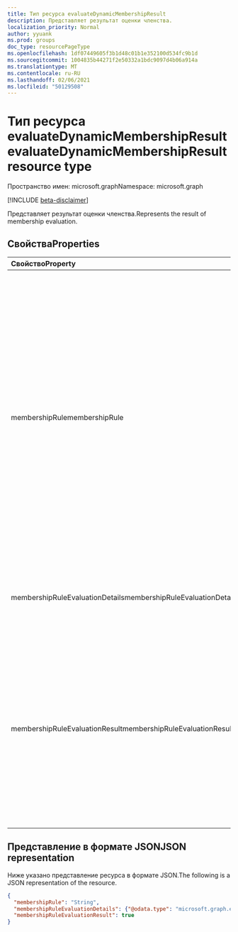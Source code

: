 ```yaml
---
title: Тип ресурса evaluateDynamicMembershipResult
description: Представляет результат оценки членства.
localization_priority: Normal
author: yyuank
ms.prod: groups
doc_type: resourcePageType
ms.openlocfilehash: 1df07449605f3b1d48c01b1e352100d534fc9b1d
ms.sourcegitcommit: 1004835b44271f2e50332a1bdc9097d4b06a914a
ms.translationtype: MT
ms.contentlocale: ru-RU
ms.lasthandoff: 02/06/2021
ms.locfileid: "50129508"
---
```

# <a name="evaluatedynamicmembershipresult-resource-type"></a><span data-ttu-id="dd44a-103">Тип ресурса evaluateDynamicMembershipResult</span><span class="sxs-lookup"><span data-stu-id="dd44a-103">evaluateDynamicMembershipResult resource type</span></span>

<span data-ttu-id="dd44a-104">Пространство имен: microsoft.graph</span><span class="sxs-lookup"><span data-stu-id="dd44a-104">Namespace: microsoft.graph</span></span>

[!INCLUDE [beta-disclaimer](../../includes/beta-disclaimer.md)]

<span data-ttu-id="dd44a-105">Представляет результат оценки членства.</span><span class="sxs-lookup"><span data-stu-id="dd44a-105">Represents the result of membership evaluation.</span></span>

## <a name="properties"></a><span data-ttu-id="dd44a-106">Свойства</span><span class="sxs-lookup"><span data-stu-id="dd44a-106">Properties</span></span>

| <span data-ttu-id="dd44a-107">Свойство</span><span class="sxs-lookup"><span data-stu-id="dd44a-107">Property</span></span> | <span data-ttu-id="dd44a-108">Тип</span><span class="sxs-lookup"><span data-stu-id="dd44a-108">Type</span></span> | <span data-ttu-id="dd44a-109">Описание</span><span class="sxs-lookup"><span data-stu-id="dd44a-109">Description</span></span> |
|:-------- |:---- |:----------- |
| <span data-ttu-id="dd44a-110">membershipRule</span><span class="sxs-lookup"><span data-stu-id="dd44a-110">membershipRule</span></span> | <span data-ttu-id="dd44a-111">String</span><span class="sxs-lookup"><span data-stu-id="dd44a-111">String</span></span> | <span data-ttu-id="dd44a-112">Если предоставлен ИД группы, значением является правило членства для группы.</span><span class="sxs-lookup"><span data-stu-id="dd44a-112">If a group ID is provided, the value is the membership rule for the group.</span></span> <span data-ttu-id="dd44a-113">Если ид группы не предоставлен, значением является правило членства, предоставленное в качестве параметра.</span><span class="sxs-lookup"><span data-stu-id="dd44a-113">If a group ID is not provided, the value is the membership rule that was provided as a parameter.</span></span> <span data-ttu-id="dd44a-114">Дополнительные сведения см. в правилах [динамического членства для групп в Azure Active Directory.](/azure/active-directory/users-groups-roles/groups-dynamic-membership)</span><span class="sxs-lookup"><span data-stu-id="dd44a-114">For more information, see [Dynamic membership rules for groups in Azure Active Directory](/azure/active-directory/users-groups-roles/groups-dynamic-membership).</span></span> |
| <span data-ttu-id="dd44a-115">membershipRuleEvaluationDetails</span><span class="sxs-lookup"><span data-stu-id="dd44a-115">membershipRuleEvaluationDetails</span></span> | [<span data-ttu-id="dd44a-116">expressionEvaluationDetails</span><span class="sxs-lookup"><span data-stu-id="dd44a-116">expressionEvaluationDetails</span></span>](expressionevaluationdetails.md) | <span data-ttu-id="dd44a-117">Предоставляет подробный анализ результатов оценки членства.</span><span class="sxs-lookup"><span data-stu-id="dd44a-117">Provides a detailed anaylsis of the membership evaluation result.</span></span> |
| <span data-ttu-id="dd44a-118">membershipRuleEvaluationResult</span><span class="sxs-lookup"><span data-stu-id="dd44a-118">membershipRuleEvaluationResult</span></span> | <span data-ttu-id="dd44a-119">Boolean</span><span class="sxs-lookup"><span data-stu-id="dd44a-119">Boolean</span></span> | <span data-ttu-id="dd44a-120">Значением `true` является, если пользователь или устройство входит в группу.</span><span class="sxs-lookup"><span data-stu-id="dd44a-120">The value is `true` if the user or device is a member of the group.</span></span> <span data-ttu-id="dd44a-121">Значение также может быть, если предоставлено правило членства и пользователь или устройство проходят оценку правила; в противном `true` случае `false` .</span><span class="sxs-lookup"><span data-stu-id="dd44a-121">The value can also be `true` if a membership rule was provided and the user or device passes the rule evaluation; otherwise `false`.</span></span> |

## <a name="json-representation"></a><span data-ttu-id="dd44a-122">Представление в формате JSON</span><span class="sxs-lookup"><span data-stu-id="dd44a-122">JSON representation</span></span>

<span data-ttu-id="dd44a-123">Ниже указано представление ресурса в формате JSON.</span><span class="sxs-lookup"><span data-stu-id="dd44a-123">The following is a JSON representation of the resource.</span></span>

<!-- {
  "blockType": "resource",
  "optionalProperties": [

  ],
  "@odata.type": "microsoft.graph.evaluateDynamicMembershipResult",
  "baseType": null
}-->

```json
{
  "membershipRule": "String",
  "membershipRuleEvaluationDetails": {"@odata.type": "microsoft.graph.expressionEvaluationDetails"},
  "membershipRuleEvaluationResult": true
}
```

<!-- uuid: 16cd6b66-4b1a-43a1-adaf-3a886856ed98
2019-02-04 14:57:30 UTC -->
<!-- {
  "type": "#page.annotation",
  "description": "evaluateDynamicMembershipResult resource",
  "keywords": "",
  "section": "documentation",
  "tocPath": ""
}-->